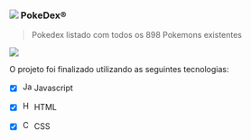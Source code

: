 ### <img src="https://assets.pokemon.com/static2/_ui/img/favicon.ico" /> PokeDex®

>Pokedex listado com todos os 898 Pokemons existentes

<img src="https://upload.wikimedia.org/wikipedia/commons/thumb/9/98/International_Pok%C3%A9mon_logo.svg/1200px-International_Pok%C3%A9mon_logo.svg.png" />


O projeto foi finalizado utilizando as seguintes tecnologias:
- [x] <img height="16" src="https://marcas-logos.net/wp-content/uploads/2020/11/JavaScript-logo.png" alt="Javascript"/> Javascript
- [x] <img height="16" src="https://cdn-icons-png.flaticon.com/512/919/919827.png" alt="HTML"/> HTML
- [x] <img height="16" src="https://cdn-icons-png.flaticon.com/512/919/919826.png" alt="Css"/> CSS

